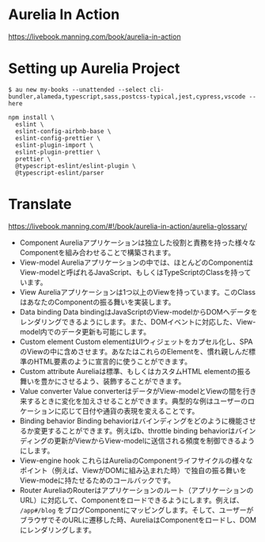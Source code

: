 # Aurelia In Action

https://livebook.manning.com/book/aurelia-in-action


# Setting up Aurelia Project
```
$ au new my-books --unattended --select cli-bundler,alameda,typescript,sass,postcss-typical,jest,cypress,vscode --here 
```

```
npm install \
  eslint \
  eslint-config-airbnb-base \
  eslint-config-prettier \
  eslint-plugin-import \
  eslint-plugin-prettier \
  prettier \
  @typescript-eslint/eslint-plugin \
  @typescript-eslint/parser
```

# Translate
https://livebook.manning.com/#!/book/aurelia-in-action/aurelia-glossary/

- Component
Aureliaアプリケーションは独立した役割と責務を持った様々なComponentを組み合わせることで構築されます。
- View-model
Aureliaアプリケーションの中では、ほとんどのComponentはView-modelと呼ばれるJavaScript、もしくはTypeScriptのClassを持っています。
- View
Aureliaアプリケーションは1つ以上のViewを持っています。このClassはあなたのComponentの振る舞いを実装します。
- Data binding
Data bindingはJavaScriptのView-modelからDOMへデータをレンダリングできるようにします。また、DOMイベントに対応した、View-model内でのデータ更新も可能にします。
- Custom element
Custom elementはUIウィジェットをカプセル化し、SPAのViewの中に含めさせます。あなたはこれらのElementを、慣れ親しんだ標準のHTML要素のように宣言的に使うことができます。
- Custom attribute
Aureliaは標準、もしくはカスタムHTML elementの振る舞いを豊かにさせるよう、装飾することができます。
- Value converter
Value converterはデータがView-modelとViewの間を行き来するときに変化を加えさせることができます。典型的な例はユーザーのロケーションに応じて日付や通貨の表現を変えることです。
- Binding behavior
Binding behaviorはバインディングをどのように機能させるか変更することができます。例えばb、throttle binding behaviorはバインディングの更新がViewからView-modelに送信される頻度を制御できるようにします。
- View-engine hook
これらはAureliaのComponentライフサイクルの様々なポイント（例えば、ViewがDOMに組み込まれた時）で独自の振る舞いをView-modeに持たせるためのコールバックです。
- Router
AureliaのRouterはアプリケーションのルート（アプリケーションのURL）に対応して、Componentをロードできるようにします。例えば、 `/app#/blog` をブログComponentにマッピングします。そして、ユーザーがブラウザでそのURLに遷移した時、AureliaはComponentをロードし、DOMにレンダリングします。
